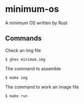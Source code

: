 # minimum-os
A minimum OS written by Rust


## Commands
Check an img file
```
$ ghex minimum.img
```

The command to assemble
```
$ make img
```

The command to work an image file
```
$ make run
```
